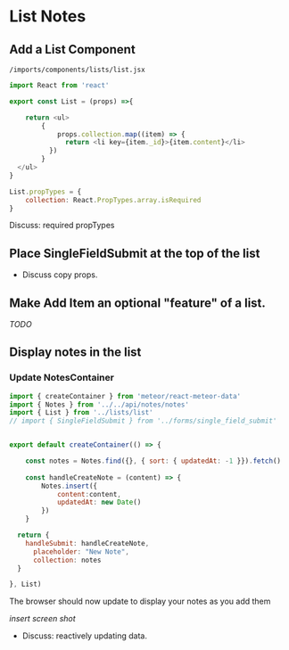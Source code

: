 # List Notes

## Add a List Component

``` /imports/components/lists/list.jsx ```

```js
import React from 'react'

export const List = (props) =>{

	return <ul>
	    { 
	    	props.collection.map((item) => {
	 	      return <li key={item._id}>{item.content}</li>
	      })
	    }
  </ul>
}

List.propTypes = {
	collection: React.PropTypes.array.isRequired
}
```

Discuss: required propTypes

## Place SingleFieldSubmit at the top of the list
 - Discuss copy props.

## Make Add Item an optional "feature" of a list.
_TODO_

## Display notes in the list

### Update NotesContainer

```js
import { createContainer } from 'meteor/react-meteor-data'
import { Notes } from '../../api/notes/notes'
import { List } from '../lists/list'
// import { SingleFieldSubmit } from '../forms/single_field_submit'


export default createContainer(() => {

	const notes = Notes.find({}, { sort: { updatedAt: -1 }}).fetch()
	
	const handleCreateNote = (content) => {
		Notes.insert({ 
			content:content,
			updatedAt: new Date() 
		})
	}

  return {
  	handleSubmit: handleCreateNote,
	  placeholder: "New Note",
      collection: notes
  }

}, List)

```

The browser should now update to display your notes as you add them

_insert screen shot_

- Discuss: reactively updating data. 



